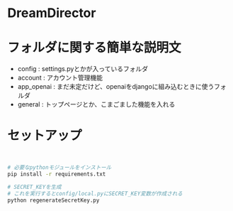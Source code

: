# DreamDirector

# フォルダに関する簡単な説明文
- config : settings.pyとかが入っているフォルダ
- account : アカウント管理機能
- app_openai : まだ未定だけど、openaiをdjangoに組み込むときに使うフォルダ
- general : トップページとか、こまごました機能を入れる

# セットアップ
```bash


# 必要なpythonモジュールをインストール
pip install -r requirements.txt 

# SECRET_KEYを生成
# これを実行するとconfig/local.pyにSECRET_KEY変数が作成される
python regenerateSecretKey.py
```
